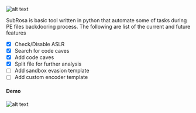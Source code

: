 ![alt text]( https://github.com/ihack4falafel/SubRosa/blob/master/Logo.png "SubRosa")

SubRosa is basic tool written in python that automate some of tasks during PE files backdooring process. The following are list of the current and future features
- [x] Check/Disable ASLR
- [x] Search for code caves
- [x] Add code caves
- [x] Split file for further analysis
- [ ] Add sandbox evasion template
- [ ] Add custom encoder template

#### Demo
![alt text](https://github.com/ihack4falafel/SubRosa/blob/master/Demo.gif)
